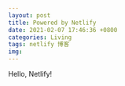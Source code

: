 ```yaml
---
layout: post
title: Powered by Netlify
date: 2021-02-07 17:46:36 +0800
categories: Living
tags: netlify 博客 
img: 
---
```

Hello, Netlify!
